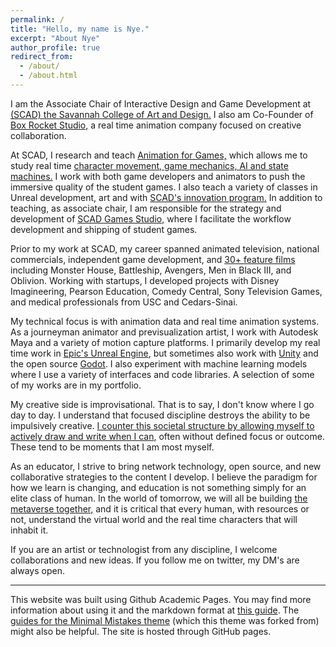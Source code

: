```yaml
---
permalink: /
title: "Hello, my name is Nye."
excerpt: "About Nye"
author_profile: true
redirect_from:
  - /about/
  - /about.html
---
```


I am the Associate Chair of Interactive Design and Game Development at [(SCAD) the Savannah College of Art and Design.](https://www.scad.edu/academics/programs/interactive-design-and-game-development) I also am Co-Founder of [Box Rocket Studio,](https://www.scad.edu/academics/programs/interactive-design-and-game-development) a real time animation company focused on creative collaboration.

At SCAD, I research and teach [Animation for Games,](http://blog.scad.edu/nwarburt) which allows me to study real time [character movement, game mechanics, AI and state machines.](https://docs.unrealengine.com/en-US/AnimatingObjects/SkeletalMeshAnimation/StateMachines/Overview/index.html) I work with both game developers and animators to push the immersive quality of the student games. I also teach a variety of classes in Unreal development, art and with [SCAD's innovation program.](https://www.scad.edu/about/scadpro) In addition to teaching, as associate chair, I am responsible for the strategy and development of [SCAD Games Studio,](https://scaditgm.blog/scad-games-studio/) where I facilitate the workflow development and shipping of student games.

Prior to my work at SCAD, my career spanned animated television, national commercials, independent game development, and [30+ feature films](https://www.imdb.com/name/nm1100970/) including Monster House, Battleship, Avengers, Men in Black III, and Oblivion. Working with startups, I developed projects with Disney Imagineering, Pearson Education, Comedy Central, Sony Television Games, and medical professionals from USC and Cedars-Sinai.

My technical focus is with animation data and real time animation systems. As a journeyman animator and previsualization artist, I work with Autodesk Maya and a variety of motion capture platforms. I primarily develop my real time work in [Epic's Unreal Engine](https://unrealengine.com), but sometimes also work with [Unity](https://unity.com/) and the open source [Godot](https://godotengine.org/). I also experiment with machine learning models where I use a variety of interfaces and code libraries. A selection of some of my works are in my portfolio.

My creative side is improvisational. That is to say, I don't know where I go day to day. I understand that focused discipline destroys the ability to be impulsively creative. [I counter this societal structure by allowing myself to actively draw and write when I can](http://nyetoon), often without defined focus or outcome. These tend to be moments that I am most myself.

As an educator, I strive to bring network technology, open source, and new collaborative strategies to the content I develop. I believe the paradigm for how we learn is changing, and education is not something simply for an elite class of human. In the world of tomorrow, we will all be building [the metaverse together,](https://www.matthewball.vc/all/themetaverse) and it is critical that every human, with resources or not, understand the virtual world and the real time characters that will inhabit it.

If you are an artist or technologist from any discipline, I welcome collaborations and new ideas. If you follow me on twitter, my DM's are always open.  

------
This website was built using Github Academic Pages. You may find more information about using it and the markdown format at [this guide](https://academicpages.github.io/markdown/). The [guides for the Minimal Mistakes theme](https://mmistakes.github.io/minimal-mistakes/docs/configuration/) (which this theme was forked from) might also be helpful. The site is hosted through GitHub pages.
